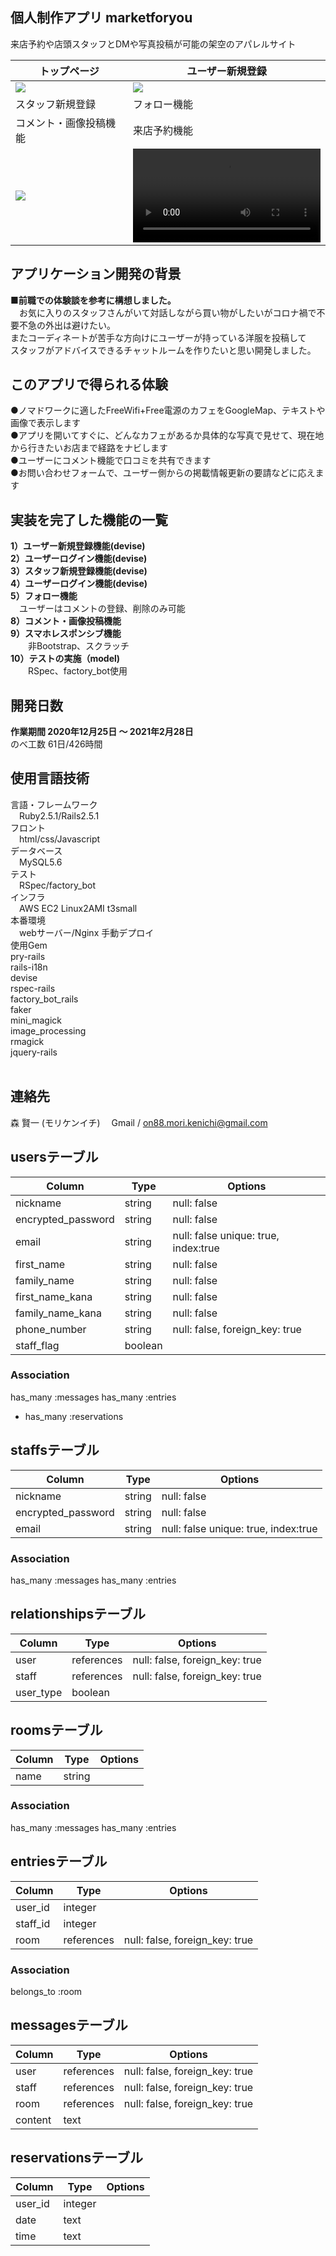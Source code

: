 **個人制作アプリ marketforyou**
----------
来店予約や店頭スタッフとDMや写真投稿が可能の架空のアパレルサイト

|トップページ|ユーザー新規登録|
|---|---|
|![](https://user-images.githubusercontent.com/71421107/109909377-562dd300-7ce9-11eb-92a3-bebd33a27245.gif)|![](https://user-images.githubusercontent.com/71421107/109909981-79a54d80-7cea-11eb-92e0-c6c59d96b1bb.gif)|
|スタッフ新規登録|フォロー機能|![](https://user-images.githubusercontent.com/71421107/109907231-40b6aa00-7ce5-11eb-9db7-32cd225bdecf.gif)|![](https://user-images.githubusercontent.com/71421107/109907340-66dc4a00-7ce5-11eb-90aa-2919c9e9f2b6.gif)|  
|コメント・画像投稿機能|来店予約機能|
|![](https://user-images.githubusercontent.com/71421107/109907610-fc77d980-7ce5-11eb-9420-787f5f49a5c2.gif)|![](https://user-images.githubusercontent.com/71421107/109902556-f67dfa80-7cdd-11eb-9ee9-793cbd43337a.mp4)|



**アプリケーション開発の背景**
----------
**■前職での体験談を参考に構想しました。<br>**
&emsp;お気に入りのスタッフさんがいて対話しながら買い物がしたいがコロナ禍で不要不急の外出は避けたい。<br>
またコーディネートが苦手な方向けにユーザーが持っている洋服を投稿して<br>
スタッフがアドバイスできるチャットルームを作りたいと思い開発しました。<br>

**このアプリで得られる体験**
----------
●ノマドワークに適したFreeWifi+Free電源のカフェをGoogleMap、テキストや画像で表示します<br>
●アプリを開いてすぐに、どんなカフェがあるか具体的な写真で見せて、現在地から行きたいお店まで経路をナビします <br> 
●ユーザーにコメント機能で口コミを共有できます<br>
●お問い合わせフォームで、ユーザー側からの掲載情報更新の要請などに応えます<br>

**実装を完了した機能の一覧**
----------
**1）ユーザー新規登録機能(devise) <br>**
**2）ユーザーログイン機能(devise) <br>**
**3）スタッフ新規登録機能(devise) <br>**
**4）ユーザーログイン機能(devise) <br>**
**5）フォロー機能<br>**
&emsp;ユーザーはコメントの登録、削除のみ可能<br>
**8）コメント・画像投稿機能<br>**
**9）スマホレスポンシブ機能  <br>**
&emsp;&emsp;非Bootstrap、スクラッチ <br>
**10）テストの実施（model)<br>**
&emsp;&emsp;RSpec、factory_bot使用<br>

**開発日数**
----------
**作業期間 2020年12月25日 〜 2021年2月28日<br>**
のべ工数 61日/426時間 <br>

**使用言語技術**
--------------
言語・フレームワーク<br>
&emsp;Ruby2.5.1/Rails2.5.1<br>
フロント<br>
&emsp;html/css/Javascript<br>
データベース<br>
&emsp;MySQL5.6<br>
テスト<br>
&emsp;RSpec/factory_bot<br>
インフラ<br>
&emsp;AWS EC2 Linux2AMI t3small<br>
本番環境<br>
&emsp;webサーバー/Nginx 手動デプロイ<br>
使用Gem<br>
pry-rails<br>
rails-i18n<br>
devise<br>
rspec-rails<br>
factory_bot_rails<br>
faker<br>
mini_magick<br>
image_processing<br>
rmagick<br>
jquery-rails<br><br>

連絡先
----------
森 賢一 (モリケンイチ)
&emsp;Gmail / on88.mori.kenichi@gmail.com





## usersテーブル
| Column             | Type         | Options                              |
| ------------------ | ------------ | ------------------------------------ |
| nickname           | string       | null: false                          |
| encrypted_password | string       | null: false                          |
| email              | string       | null: false unique: true, index:true | 
| first_name         | string       | null: false                          |
| family_name        | string       | null: false                          |
| first_name_kana    | string       | null: false                          |
| family_name_kana   | string       | null: false                          |
| phone_number       | string       | null: false, foreign_key: true       |
| staff_flag         | boolean      |                                      |

### Association
  has_many :messages
  has_many :entries
- has_many :reservations

## staffsテーブル
| Column             | Type         | Options                              |
| ------------------ | ------------ | ------------------------------------ |
| nickname           | string       | null: false                          |
| encrypted_password | string       | null: false                          |
| email              | string       | null: false unique: true, index:true |

### Association
  has_many :messages
  has_many :entries

## relationshipsテーブル
| Column           | Type         | Options                        |
| ---------------- | ------------ | ------------------------------ |
| user             | references   | null: false, foreign_key: true |
| staff            | references   | null: false, foreign_key: true |
| user_type        | boolean      |                                |


## roomsテーブル
| Column           | Type         | Options                        |
| ---------------- | ------------ | ------------------------------ |
| name             | string       |                                |

### Association
  has_many :messages
  has_many :entries

## entriesテーブル
| Column           | Type         | Options                        |
| ---------------- | ------------ | ------------------------------ |
| user_id          | integer      |                                |
| staff_id         | integer      |                                |
| room             | references   | null: false, foreign_key: true |

### Association
  belongs_to :room

## messagesテーブル
| Column           | Type         | Options                        |
| ---------------- | ------------ | ------------------------------ |
| user             | references   | null: false, foreign_key: true |
| staff            | references   | null: false, foreign_key: true |
| room             | references   | null: false, foreign_key: true |
| content          | text         |                                |

## reservationsテーブル
| Column           | Type         | Options                        |
| ---------------- | ------------ | ------------------------------ |
| user_id          | integer      |                                |
| date             | text         |                                |
| time             | text         |                                |
